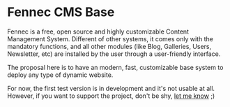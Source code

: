 # Fennec CMS Base

Fennec is a free, open source and highly customizable Content Management System. Different of other systems, it comes only with the mandatory functions, and all other modules (like Blog, Galleries, Users, Newsletter, etc) are installed by the user through a user-friendly interface.

The proposal here is to have an modern, fast, customizable base system to deploy any type of dynamic website.

For now, the first test version is in development and it's not usable at all. However, if you want to support the project, don't be shy, [let me know](dave@blogdodave.com.br) ;)

